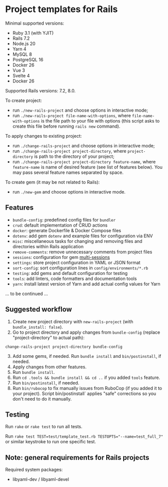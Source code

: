 # Project templates for Rails

Minimal supported versions:

- Ruby 3.1 (with YJIT)
- Rails 7.2
- Node.js 20
- Yarn 4
- MySQL 8
- PostgreSQL 16
- Docker 26
- Vue 3
- Svelte 4
- Docker 26

Supported Rails versions: 7.2, 8.0.

To create project:

- run `./new-rails-project` and choose options in interactive mode;
- run `./new-rails-project file-name-with-options`, where `file-name-with-options` is the file path to your
  file with options (this script asks to create this file before running `rails new` command).

To apply changes to existing project:

- run `./change-rails-project` and choose options in interactive mode;
- run `./change-rails-project project-directory`, where `project-directory` is path to the directory of your
  project;
- run `./change-rails-project project-directory feature-name`, where `feature-name` is name of desired feature
  (see list of features below). You may pass several feature names separated by space.

To create gem (it may be not related to Rails):

- run `./new-gem` and choose options in interactive mode.

## Features

* `bundle-config`: predefined config files for `bundler`
* `crud`: default implementation of CRUD actions
* `docker`: generate Dockerfile & Docker Compose files
* `dotenv`: add gem `dotenv` and example files for configuration via ENV
* `misc`: miscellaneous tasks for changing and removing files and directories within
  Rails application
* `remove-comments`: remove unnecessary comments from project files
* `sessions`: configuration for gem [multi-sessions](https://github.com/crosspath/multi-sessions)
* `settings`: store project configuration in YAML or JSON format
* `sort-config`: sort configuration lines in `config/environments/*.rb`
* `testing`: add gems and default configuration for testing
* `tools`: add linters, code formatters and documentation tools
* `yarn`: install latest version of Yarn and add actual config values for Yarn

... to be continued ...

## Suggested workflow

1. Create new project directory with `new-rails-project` (with `bundle_install: false`).
2. Go to project directory and apply changes from `bundle-config` (replace "project-directory" to
   actual path):
```shell
change-rails-project project-directory bundle-config
```
3. Add some gems, if needed. Run `bundle install` and `bin/postinstall`, if needed.
4. Apply changes from other features.
5. Run `bundle install`.
6. Run `cd .tools && bundle install && cd ..` if you added `tools` feature.
7. Run `bin/postinstall`, if needed.
8. Run `bin/rubocop` to fix manually issues from RuboCop (if you added it to your project).
   Script bin/postinstall` applies "safe" corrections so you don't need to do it manually.

## Testing

Run `rake` or `rake test` to run all tests.

Run `rake test TEST=test/template_test.rb TESTOPTS="--name=test_full_7"` or similar keystroke to run
one specific test.

## Note: general requirements for Rails projects

Required system packages:
* libyaml-dev / libyaml-devel
